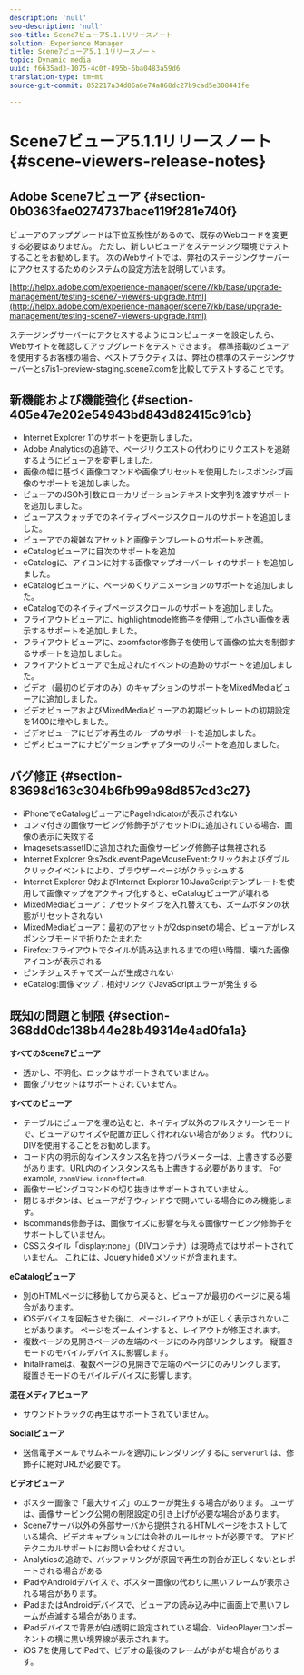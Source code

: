 ```yaml
---
description: 'null'
seo-description: 'null'
seo-title: Scene7ビューア5.1.1リリースノート
solution: Experience Manager
title: Scene7ビューア5.1.1リリースノート
topic: Dynamic media
uuid: f6635ad3-1075-4c0f-895b-6ba0483a59d6
translation-type: tm+mt
source-git-commit: 852217a34d86a6e74a868dc27b9cad5e308441fe

---
```



# Scene7ビューア5.1.1リリースノート{#scene-viewers-release-notes}

## Adobe Scene7ビューア {#section-0b0363fae0274737bace119f281e740f}

ビューアのアップグレードは下位互換性があるので、既存のWebコードを変更する必要はありません。 ただし、新しいビューアをステージング環境でテストすることをお勧めします。 次のWebサイトでは、弊社のステージングサーバーにアクセスするためのシステムの設定方法を説明しています。

[http://helpx.adobe.com/experience-manager/scene7/kb/base/upgrade-management/testing-scene7-viewers-upgrade.html](http://helpx.adobe.com/experience-manager/scene7/kb/base/upgrade-management/testing-scene7-viewers-upgrade.html)

ステージングサーバーにアクセスするようにコンピューターを設定したら、Webサイトを確認してアップグレードをテストできます。 標準搭載のビューアを使用するお客様の場合、ベストプラクティスは、弊社の標準のステージングサーバーとs7is1-preview-staging.scene7.comを比較してテストすることです。

## 新機能および機能強化 {#section-405e47e202e54943bd843d82415c91cb}

* Internet Explorer 11のサポートを更新しました。
* Adobe Analyticsの追跡で、ページリクエストの代わりにリクエストを追跡するようにビューアを変更しました。
* 画像の幅に基づく画像コマンドや画像プリセットを使用したレスポンシブ画像のサポートを追加しました。
* ビューアのJSON引数にローカリゼーションテキスト文字列を渡すサポートを追加しました。
* ビューアスウォッチでのネイティブページスクロールのサポートを追加しました。
* ビューアでの複雑なアセットと画像テンプレートのサポートを改善。
* eCatalogビューアに目次のサポートを追加
* eCatalogに、アイコンに対する画像マップオーバーレイのサポートを追加しました。
* eCatalogビューアに、ページめくりアニメーションのサポートを追加しました。
* eCatalogでのネイティブページスクロールのサポートを追加しました。
* フライアウトビューアに、highlightmode修飾子を使用して小さい画像を表示するサポートを追加しました。
* フライアウトビューアに、zoomfactor修飾子を使用して画像の拡大を制御するサポートを追加しました。
* フライアウトビューアで生成されたイベントの追跡のサポートを追加しました。
* ビデオ（最初のビデオのみ）のキャプションのサポートをMixedMediaビューアに追加しました。
* ビデオビューアおよびMixedMediaビューアの初期ビットレートの初期設定を1400に増やしました。
* ビデオビューアにビデオ再生のループのサポートを追加しました。
* ビデオビューアにナビゲーションチャプターのサポートを追加しました。

## バグ修正 {#section-83698d163c304b6fb99a98d857cd3c27}

* iPhoneでeCatalogビューアにPageIndicatorが表示されない
* コンマ付きの画像サービング修飾子がアセットIDに追加されている場合、画像の表示に失敗する
* Imagesets:assetIDに追加された画像サービング修飾子は無視される
* Internet Explorer 9:s7sdk.event:PageMouseEvent:クリックおよびダブルクリックイベントにより、ブラウザーページがクラッシュする
* Internet Explorer 9およびInternet Explorer 10:JavaScriptテンプレートを使用して画像マップをアクティブ化すると、eCatalogビューアが壊れる
* MixedMediaビューア：アセットタイプを入れ替えても、ズームボタンの状態がリセットされない
* MixedMediaビューア：最初のアセットが2dspinsetの場合、ビューアがレスポンシブモードで折りたたまれた
* Firefox:フライアウトでタイルが読み込まれるまでの短い時間、壊れた画像アイコンが表示される
* ピンチジェスチャでズームが生成されない
* eCatalog:画像マップ：相対リンクでJavaScriptエラーが発生する

## 既知の問題と制限 {#section-368dd0dc138b44e28b49314e4ad0fa1a}

**すべてのScene7ビューア**

* 透かし、不明化、ロックはサポートされていません。
* 画像プリセットはサポートされていません。

**すべてのビューア**

* テーブルにビューアを埋め込むと、ネイティブ以外のフルスクリーンモードで、ビューアのサイズや配置が正しく行われない場合があります。 代わりにDIVを使用することをお勧めします。
* コード内の明示的なインスタンス名を持つパラメーターは、上書きする必要があります。URL内のインスタンス名も上書きする必要があります。 For example, `zoomView.iconeffect=0`.
* 画像サービングコマンドの切り抜きはサポートされていません。
* 閉じるボタンは、ビューアが子ウィンドウで開いている場合にのみ機能します。
* Iscommands修飾子は、画像サイズに影響を与える画像サービング修飾子をサポートしていません。
* CSSスタイル「display:none」（DIVコンテナ）は現時点ではサポートされていません。 これには、Jquery hide()メソッドが含まれます。

**eCatalogビューア**

* 別のHTMLページに移動してから戻ると、ビューアが最初のページに戻る場合があります。
* iOSデバイスを回転させた後に、ページレイアウトが正しく表示されないことがあります。 ページをズームインすると、レイアウトが修正されます。
* 複数ページの見開きページの左端のページにのみ内部リンクします。 縦置きモードのモバイルデバイスに影響します。
* InitalFrameは、複数ページの見開きで左端のページにのみリンクします。 縦置きモードのモバイルデバイスに影響します。

**混在メディアビューア**

* サウンドトラックの再生はサポートされていません。

**Socialビューア**

* 送信電子メールでサムネールを適切にレンダリングするに `serverurl` は、修飾子に絶対URLが必要です。

**ビデオビューア**

* ポスター画像で「最大サイズ」のエラーが発生する場合があります。 ユーザは、画像サービング公開の制限設定の引き上げが必要な場合があります。
* Scene7サーバ以外の外部サーバから提供されるHTMLページをホストしている場合、ビデオキャプションには会社のルールセットが必要です。 アドビテクニカルサポートにお問い合わせください。
* Analyticsの追跡で、バッファリングが原因で再生の割合が正しくないとレポートされる場合がある
* iPadやAndroidデバイスで、ポスター画像の代わりに黒いフレームが表示される場合があります。
* iPadまたはAndroidデバイスで、ビューアの読み込み中に画面上で黒いフレームが点滅する場合があります。
* iPadデバイスで背景が白/透明に設定されている場合、VideoPlayerコンポーネントの横に黒い境界線が表示されます。
* iOS 7を使用してiPadで、ビデオの最後のフレームがゆがむ場合があります。

